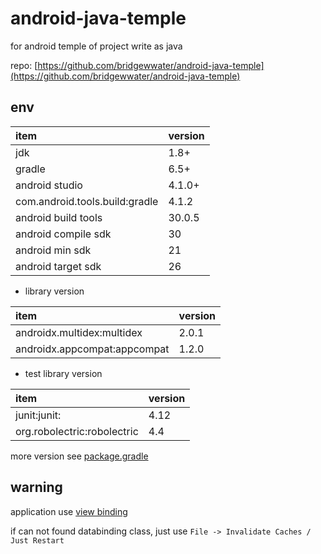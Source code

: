 # android-java-temple

for android temple of project write as java

repo: [https://github.com/bridgewwater/android-java-temple](https://github.com/bridgewwater/android-java-temple)

## env

| item           | version |
| :------------- | :------ |
| jdk            | 1.8+    |
| gradle         | 6.5+    |
| android studio | 4.1.0+  |
| com.android.tools.build:gradle | 4.1.2   |
| android build tools | 30.0.5 |
| android compile sdk | 30 |
| android min sdk | 21 |
| android target sdk | 26 |

- library version

| item                           | version |
| :----------------------------- | :------ |
| androidx.multidex:multidex     | 2.0.1   |
| androidx.appcompat:appcompat   | 1.2.0   |

- test library version

| item                           | version |
| :----------------------------- | :------ |
| junit:junit:                   | 4.12    |
| org.robolectric:robolectric    | 4.4     |

more version see [package.gradle](package.gradle)

## warning

application use [view binding](https://developer.android.com/topic/libraries/view-binding)

if can not found databinding class, just use `File -> Invalidate Caches / Just Restart` 